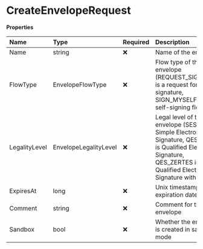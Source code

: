 # CreateEnvelopeRequest

**Properties**

| Name          | Type                  | Required | Description                                                                                                                                                             |
| :------------ | :-------------------- | :------- | :---------------------------------------------------------------------------------------------------------------------------------------------------------------------- |
| Name          | string                | ❌       | Name of the envelope                                                                                                                                                    |
| FlowType      | EnvelopeFlowType      | ❌       | Flow type of the envelope (REQUEST_SIGNATURE is a request for signature, SIGN_MYSELF is a self-signing flow)                                                            |
| LegalityLevel | EnvelopeLegalityLevel | ❌       | Legal level of the envelope (SES is Simple Electronic Signature, QES_EIDAS is Qualified Electronic Signature, QES_ZERTES is Qualified Electronic Signature with Zertes) |
| ExpiresAt     | long                  | ❌       | Unix timestamp of the expiration date                                                                                                                                   |
| Comment       | string                | ❌       | Comment for the envelope                                                                                                                                                |
| Sandbox       | bool                  | ❌       | Whether the envelope is created in sandbox mode                                                                                                                         |
